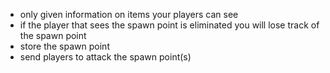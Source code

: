 
- only given information on items your players can see
- if the player that sees the spawn point is eliminated you will lose track of the spawn point
- store the spawn point
- send players to attack the spawn point(s)
